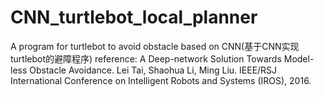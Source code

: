 # CNN_turtlebot_local_planner
A program for turtlebot to avoid obstacle based on CNN(基于CNN实现turtlebot的避障程序)
reference:
A Deep-network Solution Towards Model-less Obstacle Avoidance. Lei Tai, Shaohua Li, Ming Liu. IEEE/RSJ International Conference on Intelligent Robots and Systems (IROS), 2016.
